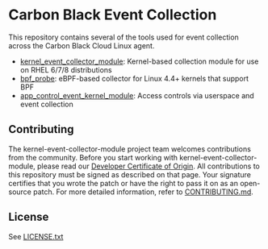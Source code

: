 # Carbon Black Event Collection
This repository contains several of the tools used for event collection across the Carbon Black Cloud
Linux agent. 
  * [kernel_event_collector_module](kernel_event_collector_module/README.md): Kernel-based collection module
for use on RHEL 6/7/8 distributions
  * [bpf_probe](bpf_probe/README.md): eBPF-based collector for Linux 4.4+ kernels that support BPF
  * [app_control_event_kernel_module](app_control_event_kernel_module/README.md): Access controls via userspace and event collection

## Contributing
The kernel-event-collector-module project team welcomes contributions from the community. Before you start working with kernel-event-collector-module, please
read our [Developer Certificate of Origin](https://cla.vmware.com/dco). All contributions to this repository must be
signed as described on that page. Your signature certifies that you wrote the patch or have the right to pass it on
as an open-source patch. For more detailed information, refer to [CONTRIBUTING.md](CONTRIBUTING.md).

## License
See [LICENSE.txt](LICENSE.txt)
